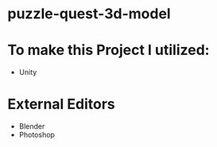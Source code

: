 # puzzle-quest-3d-model

# To make this Project I utilized:
 * Unity
 
# External Editors
 * Blender
 * Photoshop

